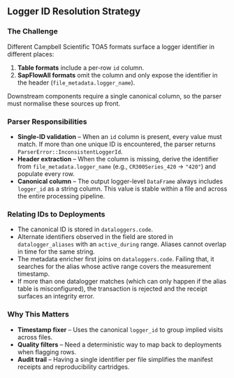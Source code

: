 ## Logger ID Resolution Strategy

### The Challenge

Different Campbell Scientific TOA5 formats surface a logger identifier in different places:

1. **Table formats** include a per-row `id` column.
2. **SapFlowAll formats** omit the column and only expose the identifier in the header (`file_metadata.logger_name`).

Downstream components require a single canonical column, so the parser must normalise these sources up front.

### Parser Responsibilities

* **Single-ID validation** – When an `id` column is present, every value must match. If more than one unique ID is encountered, the parser returns `ParserError::InconsistentLoggerId`.
* **Header extraction** – When the column is missing, derive the identifier from `file_metadata.logger_name` (e.g., `CR300Series_420` → `"420"`) and populate every row.
* **Canonical column** – The output logger-level `DataFrame` always includes `logger_id` as a string column. This value is stable within a file and across the entire processing pipeline.

### Relating IDs to Deployments

* The canonical ID is stored in `dataloggers.code`.
* Alternate identifiers observed in the field are stored in `datalogger_aliases` with an `active_during` range. Aliases cannot overlap in time for the same string.
* The metadata enricher first joins on `dataloggers.code`. Failing that, it searches for the alias whose active range covers the measurement timestamp.
* If more than one datalogger matches (which can only happen if the alias table is misconfigured), the transaction is rejected and the receipt surfaces an integrity error.

### Why This Matters

* **Timestamp fixer** – Uses the canonical `logger_id` to group implied visits across files.
* **Quality filters** – Need a deterministic way to map back to deployments when flagging rows.
* **Audit trail** – Having a single identifier per file simplifies the manifest receipts and reproducibility cartridges.
